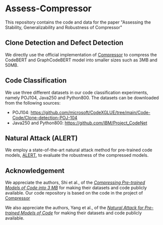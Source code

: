# Assess-Compressor
This repository contains the code and data for the paper "Assessing the Stability, Generalizability and Robustness of Compressor"


## Clone Detection and Defect Detection
We directly use the official implementation of [Compressor](https://github.com/soarsmu/Compressor) to compress the CodeBERT and GraphCodeBERT model into smaller sizes such as 3MB and 50MB.

## Code Classification
We use three different datasets in our code classification experiments, namely POJ104, Java250 and Python800. The datasets can be downloaded from the following sources:

* POJ104: https://github.com/microsoft/CodeXGLUE/tree/main/Code-Code/Clone-detection-POJ-104
* Java250 and Python800: https://github.com/IBM/Project_CodeNet


## Natural Attack (ALERT)
We employ a state-of-the-art natural attack method for pre-trained code models, [ALERT](https://github.com/soarsmu/attack-pretrain-models-of-code), to evaluate the robustness of the compressed models.





## Acknowledgement
We appreciate the authors, Shi et al., of the [_Compressing Pre-trained Models of Code into 3 MB_](https://arxiv.org/abs/2208.07120) for making their datasets and code publicly available. Our code repository is based on the code in the project of [Compressor](https://github.com/soarsmu/Compressor)

We also appreciate the authors, Yang et al., of the [_Natural Attack for Pre-trained Models of Code_](https://arxiv.org/abs/2208.07120) for making their datasets and code publicly available. 
